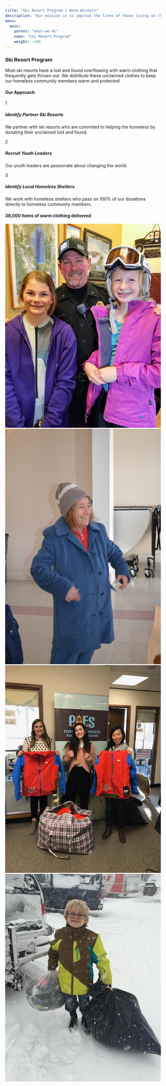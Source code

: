 ```yaml
---
title: "Ski Resort Program | Warm Winters"
description: "Our mission is to improve the lives of those living on the streets through the power of youth."
menu:
  main:
    parent: "what-we-do"
    name: "Ski Resort Program"
    weight: -100
---
```


<h3>Ski Resort Program</h3>

<p class="intro-text">Most ski resorts have a lost and found overflowing with warm clothing that frequently gets thrown out. We distribute these unclaimed clothes to keep our homeless community members warm and protected.</p>

<h4>Our Approach</h4>

<div class="our-approach">
  <div class="our-approach__steps">
    <div class="our-approach__step">
      <div class="our-approach__step-num">1</div>
      <div>
        <h5>Identify Partner Ski Resorts</h5>
        <p>We partner with ski resorts who are commited to helping the homeless by donating their unclaimed lost and found.</p>
      </div>
    </div>
    <div class="our-approach__step">
      <div class="our-approach__step-num">2</div>
      <div>
        <h5>Recruit Youth Leaders</h5>
        <p>Our youth leaders are passionate about changing the world.</p>
      </div>
    </div>
    <div class="our-approach__step">
      <div class="our-approach__step-num">3</div>
      <div>
        <h5>Identify Local Homeless Shelters</h5>
        <p>We work with homeless shelters who pass on 100% of our donations directly to homeless community members.</p>
      </div>
    </div>
  </div>
  <div class="our-approach__image" style="background-image: url('/img/ski-resort-program.jpg')"></div>
</div>

<div class="big-stat">
  <h4><span>38,000</span> Items of warm clothing delivered</h4>
</div>

<div class="gallery">
  <div class="gallery__column">
    <img class="zoom" src="/img/ski-resort-program-coach.jpg">
    <img class="zoom" src="/img/ski-resort-program-blue.jpg">
  </div>
  <div class="gallery__column">
    <img class="zoom" src="/img/ski-resort-program-girls.jpg">
    <img class="zoom" src="/img/ski-resort-program-glasses.jpg">
  </div>
</div>


